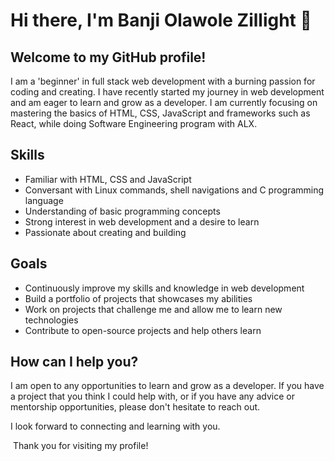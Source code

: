<!--# [![TypingSVG](https://readme-typing-svg.demolab.com?lines=Hey!+You+Are+Welcome+To+My+World.;My+Name+Is+Zillight+.+.+.;)](https://git.io/typing-svg)
-->
# Hi there, I'm Banji Olawole Zillight 👋

<!--
**Zillight/Zillight** is a ✨ _special_ ✨ repository because its `README.md` (this file) appears on your GitHub profile.

Here are some ideas to get you started:

- 🔭 I’m currently working on ...
- 🌱 I’m currently learning ...
- 👯 I’m looking to collaborate on ...
- 🤔 I’m looking for help with ...
- 💬 Ask me about ...
- 📫 How to reach me: ...
- 😄 Pronouns: ...
- ⚡ Fun fact: ...
-->

## Welcome to my GitHub profile!

I am a 'beginner' in full stack web development with a burning passion for coding and creating. I have recently started my journey in web development and am eager to learn and grow as a developer. I am currently focusing on mastering the basics of HTML, CSS, JavaScript and frameworks such as React, while doing Software Engineering program with ALX.

## Skills

- Familiar with HTML, CSS and JavaScript
- Conversant with Linux commands, shell navigations and C programming language
- Understanding of basic programming concepts
- Strong interest in web development and a desire to learn
- Passionate about creating and building

## Goals

- Continuously improve my skills and knowledge in web development
- Build a portfolio of projects that showcases my abilities
- Work on projects that challenge me and allow me to learn new technologies
- Contribute to open-source projects and help others learn

## How can I help you?

I am open to any opportunities to learn and grow as a developer. If you have a project that you think I could help with, or if you have any advice or mentorship opportunities, please don't hesitate to reach out.

I look forward to connecting and learning with you.

<a href=""><img src="../img" alt=""></a>
Thank you for visiting my profile!
